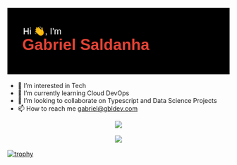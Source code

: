 ![](header.png)
- 👀 I’m interested in Tech
- 🌱 I’m currently learning Cloud DevOps
- 💞️ I’m looking to collaborate on Typescript and Data Science Projects
- 📫 How to reach me gabriel@gbldev.com

<!---
g-saldanha/g-saldanha is a ✨ special ✨ repository because its `README.md` (this file) appears on your GitHub profile.
You can click the Preview link to take a look at your changes.
--->

<p align="center">
   <img src="https://github-readme-stats.vercel.app/api/top-langs/?username=g-saldanha&layout=compact">
</p>
<p align="center">
   <picture>
<source 
  srcset="https://github-readme-stats.vercel.app/api?username=g-saldanha&show_icons=true&theme=dracula"
  media="(prefers-color-scheme: dark)"
/>
<source
  srcset="https://github-readme-stats.vercel.app/api?username=g-saldanha&show_icons=true"
  media="(prefers-color-scheme: dark), (prefers-color-scheme: no-preference)"
/>
<img src="https://github-readme-stats.vercel.app/api?username=g-saldanha&show_icons=true" />
</picture>
</p>


[![trophy](https://github-profile-trophy.vercel.app/?username=g-saldanha&theme=onedark)](https://github.com/ryo-ma/github-profile-trophy)
